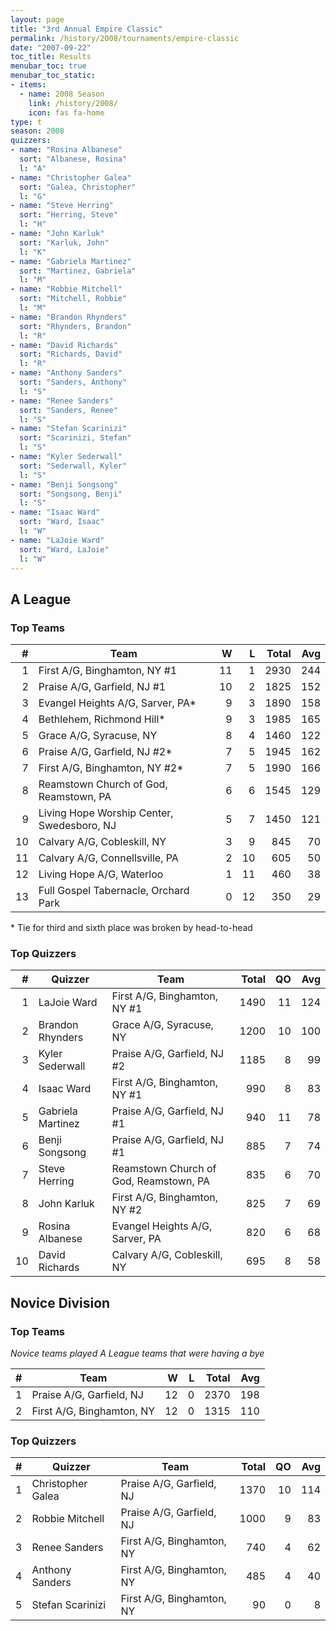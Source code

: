 ```yaml
---
layout: page
title: "3rd Annual Empire Classic"
permalink: /history/2008/tournaments/empire-classic
date: "2007-09-22"
toc_title: Results
menubar_toc: true
menubar_toc_static:
- items:
  - name: 2008 Season
    link: /history/2008/
    icon: fas fa-home
type: t
season: 2008
quizzers:
- name: "Rosina Albanese"
  sort: "Albanese, Rosina"
  l: "A"
- name: "Christopher Galea"
  sort: "Galea, Christopher"
  l: "G"
- name: "Steve Herring"
  sort: "Herring, Steve"
  l: "H"
- name: "John Karluk"
  sort: "Karluk, John"
  l: "K"
- name: "Gabriela Martinez"
  sort: "Martinez, Gabriela"
  l: "M"
- name: "Robbie Mitchell"
  sort: "Mitchell, Robbie"
  l: "M"
- name: "Brandon Rhynders"
  sort: "Rhynders, Brandon"
  l: "R"
- name: "David Richards"
  sort: "Richards, David"
  l: "R"
- name: "Anthony Sanders"
  sort: "Sanders, Anthony"
  l: "S"
- name: "Renee Sanders"
  sort: "Sanders, Renee"
  l: "S"
- name: "Stefan Scarinizi"
  sort: "Scarinizi, Stefan"
  l: "S"
- name: "Kyler Sederwall"
  sort: "Sederwall, Kyler"
  l: "S"
- name: "Benji Songsong"
  sort: "Songsong, Benji"
  l: "S"
- name: "Isaac Ward"
  sort: "Ward, Isaac"
  l: "W"
- name: "LaJoie Ward"
  sort: "Ward, LaJoie"
  l: "W"
---
```


## A League

### Top Teams

|    # | Team                                       |    W |    L | Total |  Avg |
| ---: | ------------------------------------------ | ---: | ---: | ----: | ---: |
|    1 | First A/G, Binghamton, NY #1               |   11 |    1 |  2930 |  244 |
|    2 | Praise A/G, Garfield, NJ #1                |   10 |    2 |  1825 |  152 |
|    3 | Evangel Heights A/G, Sarver, PA*           |    9 |    3 |  1890 |  158 |
|    4 | Bethlehem, Richmond Hill*                  |    9 |    3 |  1985 |  165 |
|    5 | Grace A/G, Syracuse, NY                    |    8 |    4 |  1460 |  122 |
|    6 | Praise A/G, Garfield, NJ #2*               |    7 |    5 |  1945 |  162 |
|    7 | First A/G, Binghamton, NY #2*              |    7 |    5 |  1990 |  166 |
|    8 | Reamstown Church of God, Reamstown, PA     |    6 |    6 |  1545 |  129 |
|    9 | Living Hope Worship Center, Swedesboro, NJ |    5 |    7 |  1450 |  121 |
|   10 | Calvary A/G, Cobleskill, NY                |    3 |    9 |   845 |   70 |
|   11 | Calvary A/G, Connellsville, PA             |    2 |   10 |   605 |   50 |
|   12 | Living Hope A/G, Waterloo                  |    1 |   11 |   460 |   38 |
|   13 | Full Gospel Tabernacle, Orchard Park       |    0 |   12 |   350 |   29 |

\* Tie for third and sixth place was broken by head-to-head

### Top Quizzers

|    # | Quizzer           | Team                                   | Total |   QO |  Avg |
| ---: | ----------------- | -------------------------------------- | ----: | ---: | ---: |
|    1 | LaJoie Ward       | First A/G, Binghamton, NY #1           |  1490 |   11 |  124 |
|    2 | Brandon Rhynders  | Grace A/G, Syracuse, NY                |  1200 |   10 |  100 |
|    3 | Kyler Sederwall   | Praise A/G, Garfield, NJ #2            |  1185 |    8 |   99 |
|    4 | Isaac Ward        | First A/G, Binghamton, NY #1           |   990 |    8 |   83 |
|    5 | Gabriela Martinez | Praise A/G, Garfield, NJ #1            |   940 |   11 |   78 |
|    6 | Benji Songsong    | Praise A/G, Garfield, NJ #1            |   885 |    7 |   74 |
|    7 | Steve Herring     | Reamstown Church of God, Reamstown, PA |   835 |    6 |   70 |
|    8 | John Karluk       | First A/G, Binghamton, NY #2           |   825 |    7 |   69 |
|    9 | Rosina Albanese   | Evangel Heights A/G, Sarver, PA        |   820 |    6 |   68 |
|   10 | David Richards    | Calvary A/G, Cobleskill, NY            |   695 |    8 |   58 |

## Novice Division

### Top Teams

*Novice teams played A League teams that were having a bye*

|    # | Team                      |    W |    L | Total |  Avg |
| ---: | ------------------------- | ---: | ---: | ----: | ---: |
|    1 | Praise A/G, Garfield, NJ  |   12 |    0 |  2370 |  198 |
|    2 | First A/G, Binghamton, NY |   12 |    0 |  1315 |  110 |

### Top Quizzers

|    # | Quizzer           | Team                      | Total |   QO |  Avg |
| ---: | ----------------- | ------------------------- | ----: | ---: | ---: |
|    1 | Christopher Galea | Praise A/G, Garfield, NJ  |  1370 |   10 |  114 |
|    2 | Robbie Mitchell   | Praise A/G, Garfield, NJ  |  1000 |    9 |   83 |
|    3 | Renee Sanders     | First A/G, Binghamton, NY |   740 |    4 |   62 |
|    4 | Anthony Sanders   | First A/G, Binghamton, NY |   485 |    4 |   40 |
|    5 | Stefan Scarinizi  | First A/G, Binghamton, NY |    90 |    0 |    8 |
